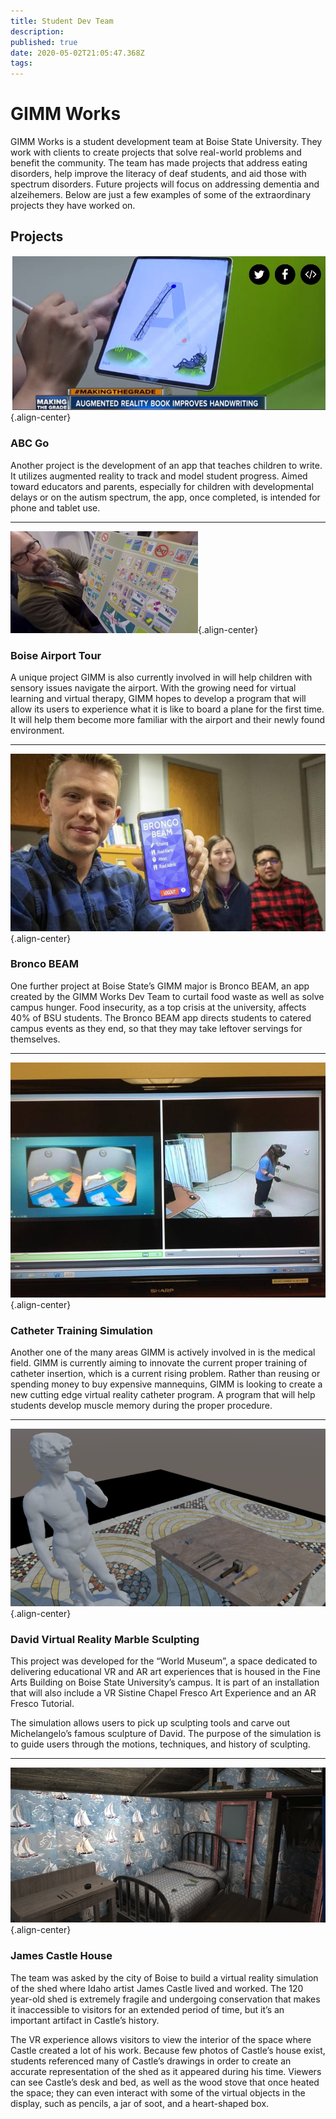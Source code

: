 ```yaml
---
title: Student Dev Team
description: 
published: true
date: 2020-05-02T21:05:47.368Z
tags: 
---
```


# GIMM Works
GIMM Works is a student development team at Boise State University. They work with clients to create projects that solve real-world problems and benefit the community. The team has made projects that address eating disorders, help improve the literacy of deaf students, and aid those with spectrum disorders. Future projects will focus on addressing dementia and alzeihemers. Below are just a few examples of some of the extraordinary projects they have worked on.

## Projects  

![arapp.jpg](/assets/arapp.jpg){.align-center} 
  
### ABC Go
Another project is the development of an app that teaches children to write. It utilizes augmented reality to track and model student progress. Aimed toward educators and parents, especially for children with developmental delays or on the autism spectrum, the app, once completed, is intended for phone and tablet use.  
 
---
![anthony-airport-300x163.png](/assets/anthony-airport-300x163.png){.align-center} 

### Boise Airport Tour
A unique project GIMM is also currently involved in will help children with sensory issues navigate the airport. With the growing need for virtual learning and virtual therapy, GIMM hopes to develop a program that will allow its users to experience what it is like to board a plane for the first time. It will help them become more familiar with the airport and their newly found environment.  

---
![beam_app.jpg](/assets/beam_app.jpg){.align-center}  

### Bronco BEAM
One further project at Boise State’s GIMM major is Bronco BEAM, an app created by the GIMM Works Dev Team to curtail food waste as well as solve campus hunger. Food insecurity, as a top crisis at the university, affects 40% of BSU students. The Bronco BEAM app directs students to catered campus events as they end, so that they may take leftover servings for themselves.  

---
![catheter.jpg](/assets/catheter.jpg){.align-center}  

### Catheter Training Simulation
Another one of the many areas GIMM is actively involved in is the medical field. GIMM is currently aiming to innovate the current proper training of catheter insertion, which is a current rising problem. Rather than reusing or spending money to buy expensive mannequins, GIMM is looking to create a new cutting edge virtual reality catheter program. A program that will help students develop muscle memory during the proper procedure.  

---
![david2.png](/assets/david2.png){.align-center}

### David Virtual Reality Marble Sculpting
This project was developed for the “World Museum”, a space dedicated to delivering educational VR and AR art experiences that is housed in the Fine Arts Building on Boise State University’s campus. It is part of an installation that will also include a VR Sistine Chapel Fresco Art Experience and an AR Fresco Tutorial. 

The simulation allows users to pick up sculpting tools and carve out Michelangelo’s famous sculpture of David. The purpose of the simulation is to guide users through the motions, techniques, and history of sculpting.  
  
---
![jamescastle.png](/assets/jamescastle.png){.align-center}
  
### James Castle House
The team was asked by the city of Boise to build a virtual reality simulation of the shed where Idaho artist James Castle lived and worked. The 120 year-old shed is extremely fragile and undergoing conservation that makes it inaccessible to visitors for an extended period of time, but it’s an important artifact in Castle’s history.

The VR experience allows visitors to view the interior of the space where Castle created a lot of his work. Because few photos of Castle’s house exist, students referenced many of Castle’s drawings in order to create an accurate representation of the shed as it appeared during his time. Viewers can see Castle’s desk and bed, as well as the wood stove that once heated the space; they can even interact with some of the virtual objects in the display, such as pencils, a jar of soot, and a heart-shaped box.  


